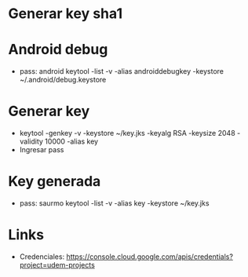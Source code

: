 # Generar key sha1

# Android debug
- pass: android
keytool -list -v -alias androiddebugkey -keystore ~/.android/debug.keystore 

# Generar key
- keytool -genkey -v -keystore ~/key.jks -keyalg RSA -keysize 2048 -validity 10000 -alias key
- Ingresar pass

# Key generada
- pass: saurmo
 keytool -list -v -alias key -keystore ~/key.jks 

 # Links

 - Credenciales: https://console.cloud.google.com/apis/credentials?project=udem-projects
